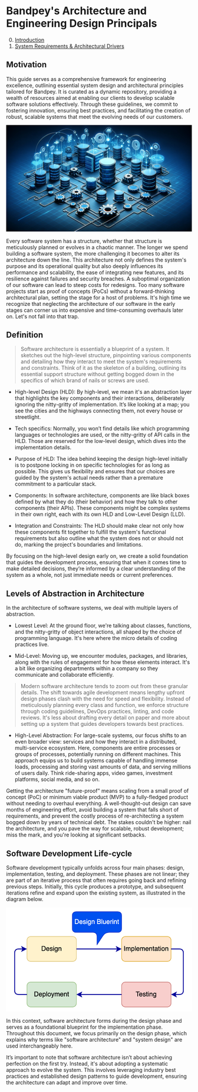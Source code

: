 # Bandpey's Architecture and Engineering Design Principals

0. [Introduction](README.md)
1. [System Requirements & Architectural Drivers](./system-requirements-and-architectural-drivers/README.md)

## Motivation

This guide serves as a comprehensive framework for engineering excellence, outlining essential system design and architectural principles tailored for Bandpey. It is curated as a dynamic repository, providing a wealth of resources aimed at enabling our clients to develop scalable software solutions effectively. Through these guidelines, we commit to fostering innovation, ensuring best practices, and facilitating the creation of robust, scalable systems that meet the evolving needs of our customers.

![](./images/cover.webp)

Every software system has a structure, whether that structure is meticulously planned or evolves in a chaotic manner. The longer we spend building a software system, the more challenging it becomes to alter its architecture down the line. This architecture not only defines the system's purpose and its operational quality but also deeply influences its performance and scalability, the ease of integrating new features, and its resilience against failures and security breaches. A suboptimal organization of our software can lead to steep costs for redesigns. Too many software projects start as proof of concepts (PoCs) without a forward-thinking architectural plan, setting the stage for a host of problems. It's high time we recognize that neglecting the architecture of our software in the early stages can corner us into expensive and time-consuming overhauls later on. Let's not fall into that trap.

## Definition

> Software architecture is essentially a blueprint of a system. It sketches out the high-level structure, pinpointing various components and detailing how they interact to meet the system's requirements and constraints. Think of it as the skeleton of a building, outlining its essential support structure without getting bogged down in the specifics of which brand of nails or screws are used.

- High-level Design (HLD): By high-level, we mean it's an abstraction layer that highlights the key components and their interactions, deliberately ignoring the nitty-gritty of implementation. It’s like looking at a map; you see the cities and the highways connecting them, not every house or streetlight.

- Tech specifics: Normally, you won’t find details like which programming languages or technologies are used, or the nitty-gritty of API calls in the HLD. Those are reserved for the low-level design, which dives into the implementation details.

- Purpose of HLD: The idea behind keeping the design high-level initially is to postpone locking in on specific technologies for as long as possible. This gives us flexibility and ensures that our choices are guided by the system's actual needs rather than a premature commitment to a particular stack.

- Components: In software architecture, components are like black boxes defined by what they do (their behavior) and how they talk to other components (their APIs). These components might be complex systems in their own right, each with its own HLD and Low-Level Design (LLD).

- Integration and Constraints: The HLD should make clear not only how these components fit together to fulfill the system's functional requirements but also outline what the system does not or should not do, marking the project's boundaries and limitations.

By focusing on the high-level design early on, we create a solid foundation that guides the development process, ensuring that when it comes time to make detailed decisions, they’re informed by a clear understanding of the system as a whole, not just immediate needs or current preferences.

## Levels of Abstraction in Architecture

In the architecture of software systems, we deal with multiple layers of abstraction.

- Lowest Level: At the ground floor, we're talking about classes, functions, and the nitty-gritty of object interactions, all shaped by the choice of programming language. It's here where the micro details of coding practices live.

- Mid-Level: Moving up, we encounter modules, packages, and libraries, along with the rules of engagement for how these elements interact. It's a bit like organizing departments within a company so they communicate and collaborate efficiently.

> Modern software architecture tends to zoom out from these granular details. The shift towards agile development means lengthy upfront design phases clash with the need for speed and flexibility. Instead of meticulously planning every class and function, we enforce structure through coding guidelines, DevOps practices, linting, and code reviews. It's less about drafting every detail on paper and more about setting up a system that guides developers towards best practices.

- High-Level Abstraction: For large-scale systems, our focus shifts to an even broader view: services and how they interact in a distributed, multi-service ecosystem. Here, components are entire processes or groups of processes, potentially running on different machines. This approach equips us to build systems capable of handling immense loads, processing and storing vast amounts of data, and serving millions of users daily. Think ride-sharing apps, video games, investment platforms, social media, and so on.

Getting the architecture "future-proof" means scaling from a small proof of concept (PoC) or minimum viable product (MVP) to a fully-fledged product without needing to overhaul everything. A well-thought-out design can save months of engineering effort, avoid building a system that falls short of requirements, and prevent the costly process of re-architecting a system bogged down by years of technical debt. The stakes couldn't be higher: nail the architecture, and you pave the way for scalable, robust development; miss the mark, and you're looking at significant setbacks.

## Software Development Life-cycle

Software development typically unfolds across four main phases: design, implementation, testing, and deployment. These phases are not linear; they are part of an iterative process that often requires going back and refining previous steps. Initially, this cycle produces a prototype, and subsequent iterations refine and expand upon the existing system, as illustrated in the diagram below.

![](./images/diagrams.png)

In this context, software architecture forms during the design phase and serves as a foundational blueprint for the implementation phase. Throughout this document, we focus primarily on the design phase, which explains why terms like "software architecture" and "system design" are used interchangeably here.

It’s important to note that software architecture isn’t about achieving perfection on the first try. Instead, it's about adopting a systematic approach to evolve the system. This involves leveraging industry best practices and established design patterns to guide development, ensuring the architecture can adapt and improve over time.
